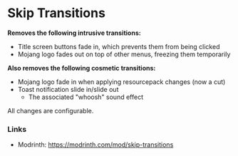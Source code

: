 # Skip Transitions

**Removes the following intrusive transitions:**
- Title screen buttons fade in, which prevents them from being clicked
- Mojang logo fades out on top of other menus, freezing them temporarily

**Also removes the following cosmetic transitions:**
- Mojang logo fade in when applying resourcepack changes (now a cut)
- Toast notification slide in/slide out
  - The associated "whoosh" sound effect

All changes are configurable.

### Links

- Modrinth: https://modrinth.com/mod/skip-transitions
